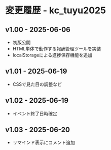 # 変更履歴 - kc_tuyu2025

## v1.00 - 2025-06-06
- 初版公開
- HTML単体で動作する報酬管理ツールを実装
- localStorageによる進捗保存機能を追加

## v1.01 - 2025-06-19
- CSSで見た目の調整など

## v1.02 - 2025-06-19
- イベント終了日時確定

## v1.03 - 2025-06-20
- リマインド表示にコメント追加
